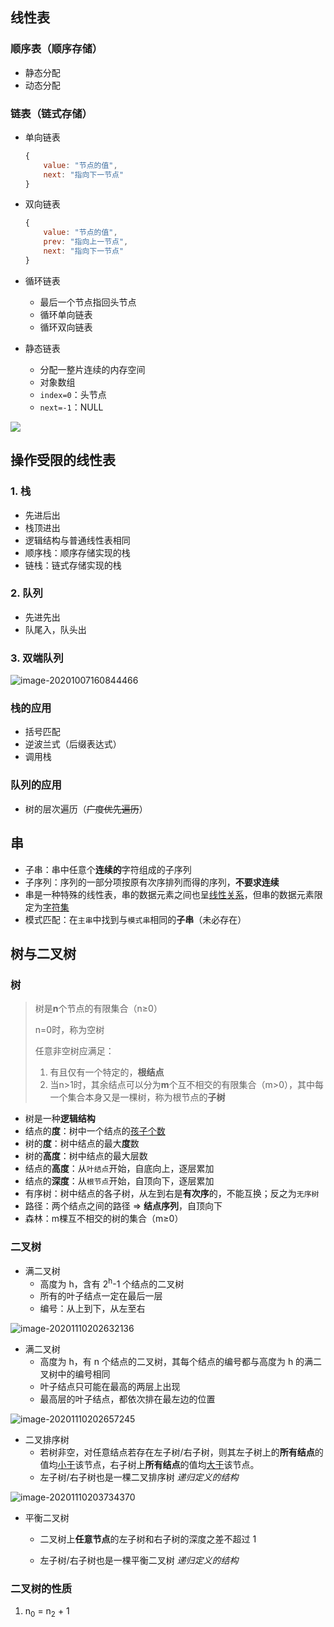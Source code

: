 ## 线性表

### 顺序表（顺序存储）

- 静态分配
- 动态分配

### 链表（链式存储）

- 单向链表

  ```js
  {
      value: "节点的值",
      next: "指向下一节点"
  }
  ```

- 双向链表

  ```js
  {
      value: "节点的值",
      prev: "指向上一节点",
      next: "指向下一节点"
  }
  ```

- 循环链表

  - 最后一个节点指回头节点
  - 循环单向链表
  - 循环双向链表

- 静态链表

  - 分配一整片连续的内存空间
  - 对象数组
  - `index=0`：头节点
  - `next=-1`：NULL

![](../_images/A628EC40-A335-423D-8459-74922F17432C-0251643.png)

## 操作受限的线性表

### 1. 栈

- 先进后出
- 栈顶进出
- 逻辑结构与普通线性表相同
- 顺序栈：顺序存储实现的栈
- 链栈：链式存储实现的栈

### 2. 队列

- 先进先出
- 队尾入，队头出

### 3. 双端队列

![image-20201007160844466](../_images/image-20201007160844466.png)

### 栈的应用

- 括号匹配
- 逆波兰式（后缀表达式）
- 调用栈

### 队列的应用

- 树的层次遍历（~~广度优先遍历~~）

## 串

- 子串：串中任意个**连续的**字符组成的子序列
- 子序列：序列的一部分项按原有次序排列而得的序列，**不要求连续**
- 串是一种特殊的线性表，串的数据元素之间也呈<u>线性关系</u>，但串的数据元素限定为<u>字符集</u>
- 模式匹配：在`主串`中找到与`模式串`相同的**子串**（未必存在）

## 树与二叉树

### 树

> 树是**n**个节点的有限集合（n≥0）
>
> n=0时，称为空树
>
> 任意非空树应满足：
>
> 1. 有且仅有一个特定的，**根结点**
> 2. 当n>1时，其余结点可以分为**m**个互不相交的有限集合（m>0），其中每一个集合本身又是一棵树，称为根节点的**子树**

- 树是一种**逻辑结构**
- 结点的**度**：树中一个结点的<u>孩子个数</u>
- 树的**度**：树中结点的最大**度**数
- 树的**高度**：树中结点的最大层数
- 结点的**高度**：从`叶结点`开始，自底向上，逐层累加
- 结点的**深度**：从`根节点`开始，自顶向下，逐层累加
- 有序树：树中结点的各子树，从左到右是**有次序**的，不能互换；反之为`无序树`
- 路径：两个结点之间的路径 => **结点序列**，自顶向下
- 森林：m棵互不相交的树的集合（m≥0）

### 二叉树

- 满二叉树
  - 高度为 h，含有  2<sup>h</sup>-1 个结点的二叉树
  - 所有的叶子结点一定在最后一层
  - 编号：从上到下，从左至右

![image-20201110202632136](../_images/image-20201110202632136.png)

- 满二叉树
  - 高度为 h，有 n 个结点的二叉树，其每个结点的编号都与高度为 h 的满二叉树中的编号相同
  - 叶子结点只可能在最高的两层上出现
  - 最高层的叶子结点，都依次排在最左边的位置

![image-20201110202657245](../_images/image-20201110202657245.png)

- 二叉排序树
  - 若树非空，对任意结点若存在左子树/右子树，则其左子树上的**所有结点**的值均<u>小于</u>该节点，右子树上**所有结点**的值均<u>大于</u>该节点。
  - 左子树/右子树也是一棵二叉排序树 *递归定义的结构*

![image-20201110203734370](../_images/image-20201110203734370.png)

- 平衡二叉树

  - 二叉树上**任意节点**的左子树和右子树的深度之差不超过 1

  - 左子树/右子树也是一棵平衡二叉树 *递归定义的结构*

### 二叉树的性质

1. n<sub>0</sub> = n<sub>2</sub> + 1

